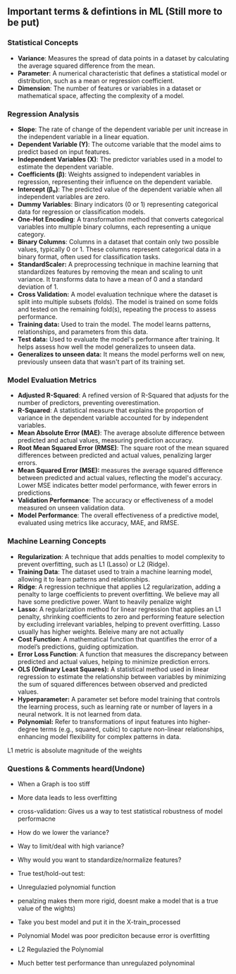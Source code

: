 ## Important terms & defintions in ML (Still more to be put)

### **Statistical Concepts**  
- **Variance**: Measures the spread of data points in a dataset by calculating the average squared difference from the mean.  
- **Parameter**: A numerical characteristic that defines a statistical model or distribution, such as a mean or regression coefficient.  
- **Dimension**: The number of features or variables in a dataset or mathematical space, affecting the complexity of a model.  

### **Regression Analysis**  
- **Slope**: The rate of change of the dependent variable per unit increase in the independent variable in a linear equation.  
- **Dependent Variable (Y)**: The outcome variable that the model aims to predict based on input features.  
- **Independent Variables (X)**: The predictor variables used in a model to estimate the dependent variable.  
- **Coefficients (β)**: Weights assigned to independent variables in regression, representing their influence on the dependent variable.  
- **Intercept (β₀)**: The predicted value of the dependent variable when all independent variables are zero.  
- **Dummy Variables**: Binary indicators (0 or 1) representing categorical data for regression or classification models.  
- **One-Hot Encoding**: A transformation method that converts categorical variables into multiple binary columns, each representing a unique category.
- **Binary Columns**: Columns in a dataset that contain only two possible values, typically 0 or 1. These columns represent categorical data in a binary format, often used for classification tasks.
- **StandardScaler:** A preprocessing technique in machine learning that standardizes features by removing the mean and scaling to unit variance. It transforms data to have a mean of 0 and a standard deviation of 1.
- **Cross Validation:** A model evaluation technique where the dataset is split into multiple subsets (folds). The model is trained on some folds and tested on the remaining fold(s), repeating the process to assess performance.
- **Training data:** Used to train the model. The model learns patterns, relationships, and parameters from this data.
- **Test data:** Used to evaluate the model's performance after training. It helps assess how well the model generalizes to unseen data.
-  **Generalizes to unseen data:** It means the model performs well on new, previously unseen data that wasn't part of its training set.

### **Model Evaluation Metrics**  
- **Adjusted R-Squared**: A refined version of R-Squared that adjusts for the number of predictors, preventing overestimation.  
- **R-Squared**: A statistical measure that explains the proportion of variance in the dependent variable accounted for by independent variables.  
- **Mean Absolute Error (MAE)**: The average absolute difference between predicted and actual values, measuring prediction accuracy.  
- **Root Mean Squared Error (RMSE)**: The square root of the mean squared differences between predicted and actual values, penalizing larger errors.
- **Mean Squared Error (MSE):** measures the average squared difference between predicted and actual values, reflecting the model's accuracy. Lower MSE indicates better model performance, with fewer errors in predictions.
- **Validation Performance**: The accuracy or effectiveness of a model measured on unseen validation data.  
- **Model Performance**: The overall effectiveness of a predictive model, evaluated using metrics like accuracy, MAE, and RMSE.  

### **Machine Learning Concepts**  
- **Regularization**: A technique that adds penalties to model complexity to prevent overfitting, such as L1 (Lasso) or L2 (Ridge).  
- **Training Data**: The dataset used to train a machine learning model, allowing it to learn patterns and relationships.  
- **Ridge**: A regression technique that applies L2 regularization, adding a penalty to large coefficients to prevent overfitting. We believe may all have some predictive power. Want to heavily penalize wight
- **Lasso:** A regularization method for linear regression that applies an L1 penalty, shrinking coefficients to zero and performing feature selection by excluding irrelevant variables, helping to prevent overfitting. Lasso usually has higher weights. Beleive many are not actually 
- **Cost Function**: A mathematical function that quantifies the error of a model’s predictions, guiding optimization.  
- **Error Loss Function**: A function that measures the discrepancy between predicted and actual values, helping to minimize prediction errors.
- **OLS (Ordinary Least Squares):** A statistical method used in linear regression to estimate the relationship between variables by minimizing the sum of squared differences between observed and predicted values.
- **Hyperparameter:** A parameter set before model training that controls the learning process, such as learning rate or number of layers in a neural network. It is not learned from data.
- **Polynomial:** Refer to transformations of input features into higher-degree terms (e.g., squared, cubic) to capture non-linear relationships, enhancing model flexibility for complex patterns in data.

L1 metric is absolute magnitude of the weights 

### Questions & Comments heard(Undone)

- When a Graph is too stiff
- More data leads to less overfitting
- cross-validation: Gives us a way to test statistical robustness of model performacne

- How do we lower the variance?
- Way to limit/deal with high variance?
- Why would you want to standardize/normalize features?

- True test/hold-out test:

- Unregulazied polynomial function

- penalzing makes them more rigid, doesnt make a model that is a true value of the wights)


- Take you best model and put it in the X-train_processed



- Polynomial Model was poor prediciton because error is overfitting 
- L2 Regulazied the Polynomial
- Much better test performance than unregulazed polynominal

